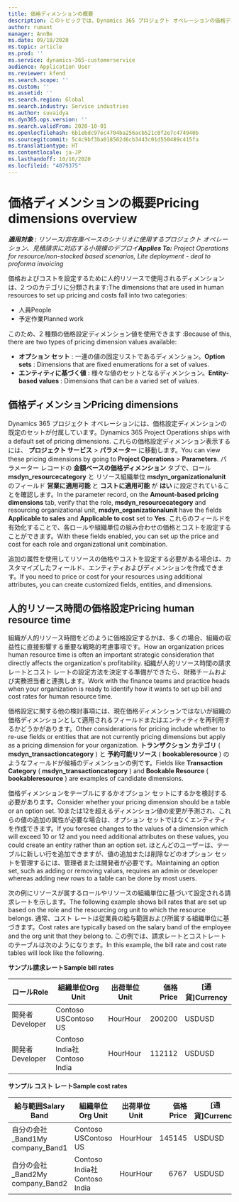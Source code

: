 ```yaml
---
title: 価格ディメンションの概要
description: このトピックでは、Dynamics 365 プロジェクト オペレーションの価格ディメンションについて説明します。
author: rumant
manager: AnnBe
ms.date: 09/18/2020
ms.topic: article
ms.prod: ''
ms.service: dynamics-365-customerservice
audience: Application User
ms.reviewer: kfend
ms.search.scope: ''
ms.custom: ''
ms.assetid: ''
ms.search.region: Global
ms.search.industry: Service industries
ms.author: suvaidya
ms.dyn365.ops.version: ''
ms.search.validFrom: 2020-10-01
ms.openlocfilehash: 6b1ebdc97ec4704ba256acb521c0f2e7c474940b
ms.sourcegitcommit: 5c4c9bf3ba018562d6cb3443c01d550489c415fa
ms.translationtype: HT
ms.contentlocale: ja-JP
ms.lasthandoff: 10/16/2020
ms.locfileid: "4079375"
---
```

# <a name="pricing-dimensions-overview"></a><span data-ttu-id="15826-103">価格ディメンションの概要</span><span class="sxs-lookup"><span data-stu-id="15826-103">Pricing dimensions overview</span></span>

<span data-ttu-id="15826-104">_**適用対象 :** リソース/非在庫ベースのシナリオに使用するプロジェクト オペレーション、見積請求に対応する小規模のデプロイ_</span><span class="sxs-lookup"><span data-stu-id="15826-104">_**Applies To:** Project Operations for resource/non-stocked based scenarios, Lite deployment - deal to proforma invoicing_</span></span>

<span data-ttu-id="15826-105">価格およびコストを設定するために人的リソースで使用されるディメンションは、2 つのカテゴリに分類されます:</span><span class="sxs-lookup"><span data-stu-id="15826-105">The dimensions that are used in human resources to set up pricing and costs fall into two categories:</span></span>

- <span data-ttu-id="15826-106">人員</span><span class="sxs-lookup"><span data-stu-id="15826-106">People</span></span>
- <span data-ttu-id="15826-107">予定作業</span><span class="sxs-lookup"><span data-stu-id="15826-107">Planned work</span></span>

<span data-ttu-id="15826-108">このため、2 種類の価格設定ディメンション値を使用できます :</span><span class="sxs-lookup"><span data-stu-id="15826-108">Because of this, there are two types of pricing dimension values available:</span></span>

- <span data-ttu-id="15826-109">**オプション セット** : 一連の値の固定リストであるディメンション。</span><span class="sxs-lookup"><span data-stu-id="15826-109">**Option sets** : Dimensions that are fixed enumerations for a set of values.</span></span>
- <span data-ttu-id="15826-110">**エンティティに基づく値** : 様々な値のセットとなるディメンション。</span><span class="sxs-lookup"><span data-stu-id="15826-110">**Entity-based values** : Dimensions that can be a varied set of values.</span></span>

## <a name="pricing-dimensions"></a><span data-ttu-id="15826-111">価格ディメンション</span><span class="sxs-lookup"><span data-stu-id="15826-111">Pricing dimensions</span></span>

<span data-ttu-id="15826-112">Dynamics 365 プロジェクト オペレーションには、価格設定ディメンションの既定のセットが付属しています。</span><span class="sxs-lookup"><span data-stu-id="15826-112">Dynamics 365 Project Operations ships with a default set of pricing dimensions.</span></span> <span data-ttu-id="15826-113">これらの価格設定ディメンション表示するには、 **プロジェクト サービス** > **パラメーター** に移動します。</span><span class="sxs-lookup"><span data-stu-id="15826-113">You can view these pricing dimensions by going to **Project Operations** > **Parameters**.</span></span> <span data-ttu-id="15826-114">パラメーター レコードの **金額ベースの価格ディメンション** タブで、ロール **msdyn_resourcecategory** と リソース組織単位 **msdyn_organizationalunit** のフィールド **営業に適用可能** と **コストに適用可能** が **はい** に設定されていることを確認します。</span><span class="sxs-lookup"><span data-stu-id="15826-114">In the parameter record, on the **Amount-based pricing dimensions** tab, verify that the role, **msdyn_resourcecategory** and resourcing organizational unit, **msdyn_organizationalunit** have the fields **Applicable to sales** and **Applicable to cost** set to **Yes**.</span></span> <span data-ttu-id="15826-115">これらのフィールドを有効化することで、各ロールや組織単位の組み合わせの価格とコストを設定することができます。</span><span class="sxs-lookup"><span data-stu-id="15826-115">With these fields enabled, you can set up the price and cost for each role and organizational unit combination.</span></span>

<span data-ttu-id="15826-116">追加の属性を使用してリソースの価格やコストを設定する必要がある場合は、カスタマイズしたフィールド、エンティティおよびディメンションを作成できます。</span><span class="sxs-lookup"><span data-stu-id="15826-116">If you need to price or cost for your resources using additional attributes, you can create customized fields, entities, and dimensions.</span></span>

## <a name="pricing-human-resource-time"></a><span data-ttu-id="15826-117">人的リソース時間の価格設定</span><span class="sxs-lookup"><span data-stu-id="15826-117">Pricing human resource time</span></span>
<span data-ttu-id="15826-118">組織が人的リソース時間をどのように価格設定するかは、多くの場合、組織の収益性に直接影響する重要な戦略的考慮事項です。</span><span class="sxs-lookup"><span data-stu-id="15826-118">How an organization prices human resource time is often an important strategic consideration that directly affects the organization's profitability.</span></span> <span data-ttu-id="15826-119">組織が人的リソース時間の請求レートとコスト レートの設定方法を決定する準備ができたら、財務チームおよび実務担当者と連携します。</span><span class="sxs-lookup"><span data-stu-id="15826-119">Work with the finance teams and practice heads when your organization is ready to identify how it wants to set up bill and cost rates for human resource time.</span></span>

<span data-ttu-id="15826-120">価格設定に関する他の検討事項には、現在価格ディメンションではないが組織の価格ディメンションとして適用されるフィールドまたはエンティティを再利用するかどうかがあります。</span><span class="sxs-lookup"><span data-stu-id="15826-120">Other considerations for pricing include whether to re-use fields or entities that are not currently pricing dimensions but apply as a pricing dimension for your organization.</span></span> <span data-ttu-id="15826-121">**トランザクション カテゴリ** ( **msdyn_transactioncategory** ) と **予約可能リソース** ( **bookableresource** ) のようなフィールドが候補のディメンションの例です。</span><span class="sxs-lookup"><span data-stu-id="15826-121">Fields like **Transaction Category** ( **msdyn_transactioncategory** ) and **Bookable Resource** ( **bookableresource** ) are examples of candidate dimensions.</span></span> 

<span data-ttu-id="15826-122">価格ディメンションをテーブルにするかオプション セットにするかを検討する必要があります。</span><span class="sxs-lookup"><span data-stu-id="15826-122">Consider whether your pricing dimension should be a table or an option set.</span></span> <span data-ttu-id="15826-123">10または12を超えるディメンション値の変更が予測され、これらの値の追加の属性が必要な場合は、オプション セットではなくエンティティを作成できます。</span><span class="sxs-lookup"><span data-stu-id="15826-123">If you foresee changes to the values of a dimension which will exceed 10 or 12 and you need additional attributes on these values, you could create an entity rather than an option set.</span></span> <span data-ttu-id="15826-124">ほとんどのユーザーは、テーブルに新しい行を追加できますが、値の追加または削除などのオプション セットを管理するには、管理者または開発者が必要です。</span><span class="sxs-lookup"><span data-stu-id="15826-124">Maintaining an option set, such as adding or removing values, requires an admin or developer whereas adding new rows to a table can be done by most users.</span></span>

<span data-ttu-id="15826-125">次の例にリソースが属するロールやリソースの組織単位に基づいて設定される請求レートを示します。</span><span class="sxs-lookup"><span data-stu-id="15826-125">The following example shows bill rates that are set up based on the role and the resourcing org unit to which the resource belongs.</span></span> <span data-ttu-id="15826-126">通常、コスト レートは従業員の給与範囲および所属する組織単位に基づきます。</span><span class="sxs-lookup"><span data-stu-id="15826-126">Cost rates are typically based on the salary band of the employee and the org unit that they belong to.</span></span> <span data-ttu-id="15826-127">この例では、請求レートとコストレートのテーブルは次のようになります。</span><span class="sxs-lookup"><span data-stu-id="15826-127">In this example, the bill rate and cost rate tables will look like the following.</span></span>

<span data-ttu-id="15826-128">**サンプル請求レート**</span><span class="sxs-lookup"><span data-stu-id="15826-128">**Sample bill rates**</span></span>

| <span data-ttu-id="15826-129">ロール</span><span class="sxs-lookup"><span data-stu-id="15826-129">Role</span></span>        | <span data-ttu-id="15826-130">組織単位</span><span class="sxs-lookup"><span data-stu-id="15826-130">Org Unit</span></span>    |<span data-ttu-id="15826-131">出荷単位</span><span class="sxs-lookup"><span data-stu-id="15826-131">Unit</span></span>      |<span data-ttu-id="15826-132">価格</span><span class="sxs-lookup"><span data-stu-id="15826-132">Price</span></span>      |<span data-ttu-id="15826-133">[通貨]</span><span class="sxs-lookup"><span data-stu-id="15826-133">Currency</span></span>  |
| ------------|-------------|----------|----------:|----------|
| <span data-ttu-id="15826-134">開発者</span><span class="sxs-lookup"><span data-stu-id="15826-134">Developer</span></span>   | <span data-ttu-id="15826-135">Contoso US</span><span class="sxs-lookup"><span data-stu-id="15826-135">Contoso US</span></span>  |<span data-ttu-id="15826-136">Hour</span><span class="sxs-lookup"><span data-stu-id="15826-136">Hour</span></span> | <span data-ttu-id="15826-137">200</span><span class="sxs-lookup"><span data-stu-id="15826-137">200</span></span>|<span data-ttu-id="15826-138">USD</span><span class="sxs-lookup"><span data-stu-id="15826-138">USD</span></span>     |
| <span data-ttu-id="15826-139">開発者</span><span class="sxs-lookup"><span data-stu-id="15826-139">Developer</span></span>   | <span data-ttu-id="15826-140">Contoso India社</span><span class="sxs-lookup"><span data-stu-id="15826-140">Contoso India</span></span> |<span data-ttu-id="15826-141">Hour</span><span class="sxs-lookup"><span data-stu-id="15826-141">Hour</span></span>|   <span data-ttu-id="15826-142">112</span><span class="sxs-lookup"><span data-stu-id="15826-142">112</span></span>|<span data-ttu-id="15826-143">USD</span><span class="sxs-lookup"><span data-stu-id="15826-143">USD</span></span>     |


<span data-ttu-id="15826-144">**サンプル コスト レート**</span><span class="sxs-lookup"><span data-stu-id="15826-144">**Sample cost rates**</span></span>

| <span data-ttu-id="15826-145">給与範囲</span><span class="sxs-lookup"><span data-stu-id="15826-145">Salary Band</span></span>     | <span data-ttu-id="15826-146">組織単位</span><span class="sxs-lookup"><span data-stu-id="15826-146">Org Unit</span></span>    |<span data-ttu-id="15826-147">出荷単位</span><span class="sxs-lookup"><span data-stu-id="15826-147">Unit</span></span>      |<span data-ttu-id="15826-148">価格</span><span class="sxs-lookup"><span data-stu-id="15826-148">Price</span></span>      |<span data-ttu-id="15826-149">[通貨]</span><span class="sxs-lookup"><span data-stu-id="15826-149">Currency</span></span>  |
| ----------------|-------------|----------|----------:|----------|
| <span data-ttu-id="15826-150">自分の会社_Band1</span><span class="sxs-lookup"><span data-stu-id="15826-150">My company_Band1</span></span> | <span data-ttu-id="15826-151">Contoso US</span><span class="sxs-lookup"><span data-stu-id="15826-151">Contoso US</span></span>  |<span data-ttu-id="15826-152">Hour</span><span class="sxs-lookup"><span data-stu-id="15826-152">Hour</span></span> | <span data-ttu-id="15826-153">145</span><span class="sxs-lookup"><span data-stu-id="15826-153">145</span></span>|<span data-ttu-id="15826-154">USD</span><span class="sxs-lookup"><span data-stu-id="15826-154">USD</span></span>     |
| <span data-ttu-id="15826-155">自分の会社_Band2</span><span class="sxs-lookup"><span data-stu-id="15826-155">My company_Band2</span></span> | <span data-ttu-id="15826-156">Contoso India社</span><span class="sxs-lookup"><span data-stu-id="15826-156">Contoso India</span></span> |<span data-ttu-id="15826-157">Hour</span><span class="sxs-lookup"><span data-stu-id="15826-157">Hour</span></span>|   <span data-ttu-id="15826-158">67</span><span class="sxs-lookup"><span data-stu-id="15826-158">67</span></span>|<span data-ttu-id="15826-159">USD</span><span class="sxs-lookup"><span data-stu-id="15826-159">USD</span></span>     |
